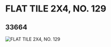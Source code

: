 # FLAT TILE 2X4, NO. 129
## 33664
![FLAT TILE 2X4, NO. 129](https://lc-www-live-s.legocdn.com/media/bricks/5/2/6188964.jpg)